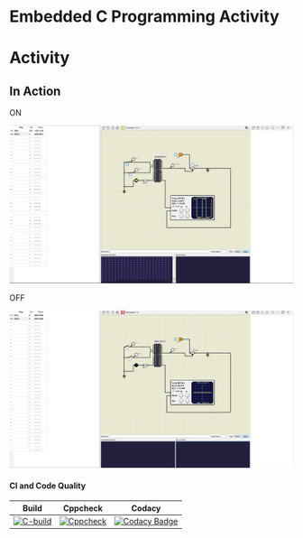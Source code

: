 # Embedded C Programming Activity

# Activity 

## In Action

ON

![ON](simulation/ON.png)

OFF

![OFF](simulation/OFF.png)

#### CI and Code Quality

|Build|Cppcheck|Codacy|
|:--:|:--:|:--:|
|[![C-build](https://github.com/Saisanathpotnuru/Activity/actions/workflows/c-build.yml/badge.svg)](https://github.com/Saisanathpotnuru/Activity/actions/workflows/c-build.yml)|[![Cppcheck](https://github.com/Saisanathpotnuru/Activity/actions/workflows/cppcheck.yml/badge.svg)](https://github.com/Saisanathpotnuru/Activity/actions/workflows/cppcheck.yml)|[![Codacy Badge]()]()|
